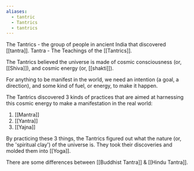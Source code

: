 ```yaml
---
aliases:
  - tantric
  - Tantrics
  - tantrics
---
```

The Tantrics - the group of people in ancient India that discovered [[tantra]].
Tantra - The Teachings of the [[Tantrics]].

The Tantrics believed the universe is made of cosmic consciousness (or, [[Shiva]]), and cosmic energy (or, [[shakti]]).

For anything to be manifest in the world, we need an intention (a goal, a direction), and some kind of fuel, or energy, to make it happen.

The Tantrics discovered 3 kinds of practices that are aimed at harnessing this cosmic energy to make a manifestation in the real world:

1) [[Mantra]]
2) [[Yantra]]
3) [[Yajna]]

By practicing these 3 things, the Tantrics figured out what the nature (or, the 'spiritual clay') of the universe is. They took their discoveries and molded them into [[Yoga]].

There are some differences between [[Buddhist Tantra]] & [[Hindu Tantra]].